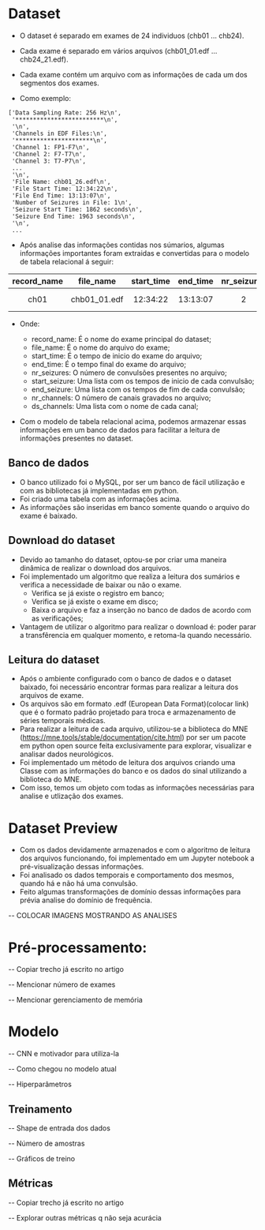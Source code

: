 # Dataset
- O dataset é separado em exames de 24 individuos (chb01 ... chb24).
- Cada exame é separado em vários arquivos (chb01_01.edf ... chb24_21.edf).
- Cada exame contém um arquivo com as informações de cada um dos segmentos dos exames.

- Como exemplo:

```
['Data Sampling Rate: 256 Hz\n',
 '*************************\n',
 '\n',
 'Channels in EDF Files:\n',
 '**********************\n',
 'Channel 1: FP1-F7\n',
 'Channel 2: F7-T7\n',
 'Channel 3: T7-P7\n',
 ...
 '\n',
 'File Name: chb01_26.edf\n',
 'File Start Time: 12:34:22\n',
 'File End Time: 13:13:07\n',
 'Number of Seizures in File: 1\n',
 'Seizure Start Time: 1862 seconds\n',
 'Seizure End Time: 1963 seconds\n',
 '\n',
 ...
```
- Após analise das informações contidas nos súmarios, algumas informações importantes foram extraidas e convertidas para o modelo de tabela relacional á seguir:

|record_name| file_name | start_time | end_time | nr_seizures | start_seizure | end_seizure | nr_channels | ds_channels |
|:---------:|:---------:|:----------:|:--------:|:-----------:|:-------------:|:-----------:|:-----------:|:-----------:|
|ch01|chb01_01.edf|12:34:22|13:13:07|2|1862, 2000|1963, 2213| 24 | FP1-F7,F7-T7,...|

- Onde:
    - record_name: É o nome do exame principal do dataset;
    - file_name: É o nome do arquivo do exame;
    - start_time: É o tempo de inicio do exame do arquivo;
    - end_time: É o tempo final do exame do arquivo;
    - nr_seizures: O número de convulsões presentes no arquivo;
    - start_seizure: Uma lista com os tempos de inicio de cada convulsão;
    - end_seizure: Uma lista com os tempos de fim de cada convulsão;
    - nr_channels: O número de canais gravados no arquivo;
    - ds_channels: Uma lista com o nome de cada canal;

- Com o modelo de tabela relacional acima, podemos armazenar essas informações em um banco de dados para facilitar a leitura de informações presentes no dataset.

## Banco de dados
- O banco utilizado foi o MySQL, por ser um banco de fácil utilização e com as bibliotecas já implementadas em python.
- Foi criado uma tabela com as informações acima.
- As informações são inseridas em banco somente quando o arquivo do exame é baixado.

## Download do dataset
- Devido ao tamanho do dataset, optou-se por criar uma maneira dinâmica de realizar o download dos arquivos.
- Foi implementado um algoritmo que realiza a leitura dos sumários e verifica a necessidade de baixar ou não o exame.
    - Verifica se já existe o registro em banco;
    - Verifica se já existe o exame em disco;
    - Baixa o arquivo e faz a inserção no banco de dados de acordo com as verificações;
- Vantagem de utilizar o algoritmo para realizar o download é: poder parar a transfêrencia em qualquer momento, e retoma-la quando necessário.

## Leitura do dataset
- Após o ambiente configurado com o banco de dados e o dataset baixado, foi necessário encontrar formas para realizar a leitura dos arquivos de exame.
- Os arquivos são em formato .edf (European Data Format)(colocar link) que é o formato padrão projetado para troca e armazenamento de séries temporais médicas.
- Para realizar a leitura de cada arquivo, utilizou-se a biblioteca do MNE (https://mne.tools/stable/documentation/cite.html) por ser um pacote em python open source feita exclusivamente para explorar, visualizar e analisar dados neurológicos.
- Foi implementado um método de leitura dos arquivos criando uma Classe com as informações do banco e os dados do sinal utilizando a biblioteca do MNE.
- Com isso, temos um objeto com todas as informações necessárias para analise e utlização dos exames.

# Dataset Preview
- Com os dados devidamente armazenados e com o algoritmo de leitura dos arquivos funcionando, foi implementado em um Jupyter notebook a pré-visualização dessas informações.
- Foi analisado os dados temporais e comportamento dos mesmos, quando há e não há uma convulsão.
- Feito algumas transformações de domínio dessas informações para prévia analise do domínio de frequência.

-- COLOCAR IMAGENS MOSTRANDO AS ANALISES

# Pré-processamento:

-- Copiar trecho já escrito no artigo

-- Mencionar número de exames

-- Mencionar gerenciamento de memória

# Modelo

-- CNN e motivador para utiliza-la

-- Como chegou no modelo atual

-- Hiperparâmetros

## Treinamento

-- Shape de entrada dos dados

-- Número de amostras

-- Gráficos de treino

## Métricas

-- Copiar trecho já escrito no artigo

-- Explorar outras métricas q não seja acurácia

